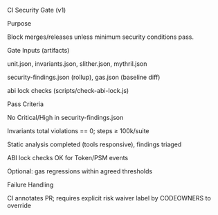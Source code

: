 
CI Security Gate (v1)

Purpose

Block merges/releases unless minimum security conditions pass.

Gate Inputs (artifacts)

unit.json, invariants.json, slither.json, mythril.json

security-findings.json (rollup), gas.json (baseline diff)

abi lock checks (scripts/check-abi-lock.js)

Pass Criteria

No Critical/High in security-findings.json

Invariants total violations == 0; steps ≥ 100k/suite

Static analysis completed (tools responsive), findings triaged

ABI lock checks OK for Token/PSM events

Optional: gas regressions within agreed thresholds

Failure Handling

CI annotates PR; requires explicit risk waiver label by CODEOWNERS to override
